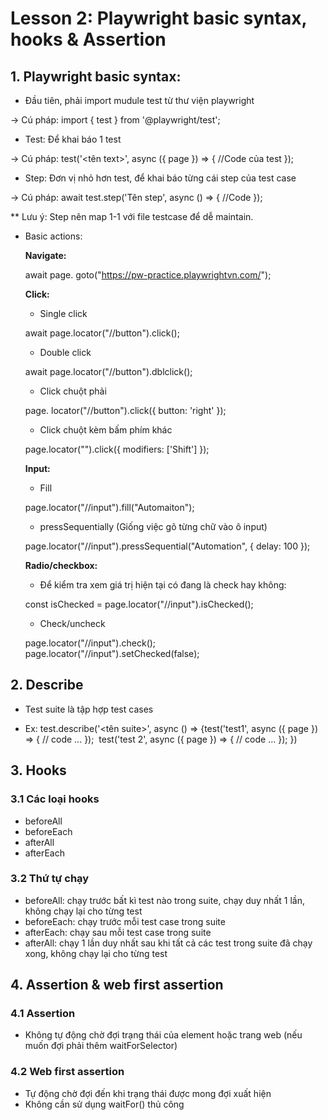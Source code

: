 # **Lesson 2: Playwright basic syntax, hooks & Assertion**

## 1. Playwright basic syntax:

- Đầu tiên, phải import mudule test từ thư viện playwright

-> Cú pháp:
import { test } from '@playwright/test';

- Test: Để khai báo 1 test

-> Cú pháp:
test('<tên text>', async ({ page }) => {
//Code của test
});

- Step: Đơn vị nhỏ hơn test, để khai báo từng cái step của test case

-> Cú pháp:
await test.step('Tên step', async () => {
//Code
});

\*\* Lưu ý: Step nên map 1-1 với file testcase để dễ maintain.

- Basic actions:

  **Navigate:**

  await page. goto("https://pw-practice.playwrightvn.com/");

  **Click:**

  - Single click

  await page.locator("//button").click();

  - Double click

  await page.locator("//button").dblclick();

  - Click chuột phải

  page. locator("//button").click({
  button: 'right'
  });

  - Click chuột kèm bấm phím khác

  page.locator("").click({
  modifiers: ['Shift']
  });

  **Input:**

  - Fill

  page.locator("//input").fill("Automaiton");

  - pressSequentially (Giống việc gõ từng chữ vào ô input)

  page.locator("//input").pressSequential("Automation", {
  delay: 100
  });

  **Radio/checkbox:**

  - Để kiểm tra xem giá trị hiện tại có đang là check hay không:

  const isChecked =
  page.locator("//input").isChecked();

  - Check/uncheck

  page.locator("//input").check();
  page.locator("//input").setChecked(false);

## 2. Describe

- Test suite là tập hợp test cases

- Ex: test.describe('<tên suite>', async () => {​
  test('test1', async ({ page }) => {​
  // code ...​
  });​
  ​
  test('test 2', async ({ page }) => {​
  // code ...​
  });​
  })

## 3. Hooks

### 3.1 Các loại hooks

- beforeAll
- beforeEach
- afterAll
- afterEach

### 3.2 Thứ tự chạy

- beforeAll: chạy trước bất kì test nào trong suite, chạy duy nhất 1 lần, không chạy lại cho từng test
- beforeEach: chạy trước mỗi test case trong suite
- afterEach: chạy sau mỗi test case trong suite
- afterAll: chạy 1 lần duy nhất sau khi tất cả các test trong suite đã chạy xong, không chạy lại cho từng test

## 4. Assertion & web first assertion

### 4.1 Assertion

- Không tự động chờ đợi trạng thái của element hoặc trang web (nếu muốn đợi phải thêm waitForSelector)

### 4.2 Web first assertion

- Tự động chờ đợi đến khi trạng thái được mong đợi xuất hiện
- Không cần sử dụng waitFor() thủ công
